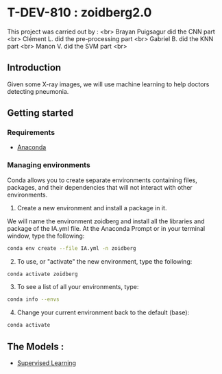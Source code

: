 # T-DEV-810 : zoidberg2.0

This project was carried out by :
<br\>
Brayan Puigsagur did the CNN part
<br\>
Clément L. did the pre-processing part
<br\>
Gabriel B. did the KNN part
<br\>
Manon V. did the SVM part
<br\>

## Introduction

Given some X-ray images, we will use machine learning to help doctors detecting pneumonia.

## Getting started

### Requirements

- [Anaconda](https://docs.conda.io/projects/conda/en/latest/user-guide/install/index.html)

### Managing environments

Conda allows you to create separate environments containing files, packages, and their dependencies that will not interact with other environments.

1. Create a new environment and install a package in it.

We will name the environment zoidberg and install all the libraries and package of the IA.yml file. At the Anaconda Prompt or in your terminal window, type the following:
```bash
conda env create --file IA.yml -n zoidberg
```

2. To use, or "activate" the new environment, type the following:

```bash
conda activate zoidberg
```

3. To see a list of all your environments, type:

```bash
conda info --envs
```

4. Change your current environment back to the default (base): 

```bash
conda activate
```

## The Models :

- [Supervised Learning](SVM/)

